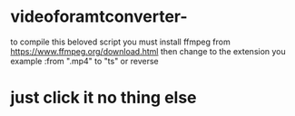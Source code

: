 # videoforamtconverter-
to compile this beloved script 
you must install ffmpeg
from https://www.ffmpeg.org/download.html
then change to the extension you 
example :from ".mp4" to "ts" or reverse








# just click it no thing else
